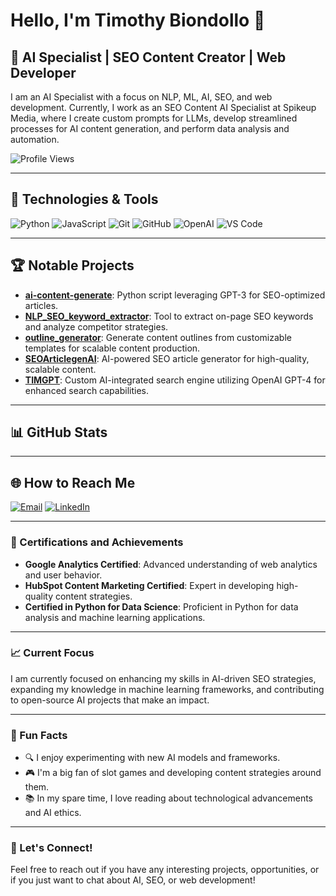 # Hello, I'm Timothy Biondollo 👋

## 🚀 AI Specialist | SEO Content Creator | Web Developer

I am an AI Specialist with a focus on NLP, ML, AI, SEO, and web development. Currently, I work as an SEO Content AI Specialist at Spikeup Media, where I create custom prompts for LLMs, develop streamlined processes for AI content generation, and perform data analysis and automation.

![Profile Views](https://komarev.com/ghpvc/?username=itsanamune&color=blueviolet)

---

## 🔧 Technologies & Tools

![Python](https://img.shields.io/badge/-Python-333333?style=flat&logo=python)
![JavaScript](https://img.shields.io/badge/-JavaScript-333333?style=flat&logo=javascript)
![Git](https://img.shields.io/badge/-Git-333333?style=flat&logo=git)
![GitHub](https://img.shields.io/badge/-GitHub-333333?style=flat&logo=github)
![OpenAI](https://img.shields.io/badge/-OpenAI-333333?style=flat&logo=openai)
![VS Code](https://img.shields.io/badge/-VS_Code-333333?style=flat&logo=visual-studio-code)

---

## 🏆 Notable Projects

- [**ai-content-generate**](https://github.com/itsanamune/ai-content-generate): Python script leveraging GPT-3 for SEO-optimized articles.
- [**NLP_SEO_keyword_extractor**](https://github.com/itsanamune/NLP_SEO_keyword_extractor): Tool to extract on-page SEO keywords and analyze competitor strategies.
- [**outline_generator**](https://github.com/itsanamune/outline_generator): Generate content outlines from customizable templates for scalable content production.
- [**SEOArticlegenAI**](https://github.com/itsanamune/SEOArticlegenAI): AI-powered SEO article generator for high-quality, scalable content.
- [**TIMGPT**](https://github.com/itsanamune/TIMGPT): Custom AI-integrated search engine utilizing OpenAI GPT-4 for enhanced search capabilities.

---

## 📊 GitHub Stats

<!--START_SECTION:github_stats-->
<!-- GitHub Actions will automatically insert your dynamic stats here -->
<!--END_SECTION:github_stats-->

---

## 🌐 How to Reach Me

[![Email](https://img.shields.io/badge/Email-itsanamune%40gmail.com-blue)](mailto:itsanamune@gmail.com)
[![LinkedIn](https://img.shields.io/badge/LinkedIn-Timothy%20Biondollo-blue)](https://linkedin.com/in/timothy-biondollo)

---

### 🏅 Certifications and Achievements

- **Google Analytics Certified**: Advanced understanding of web analytics and user behavior.
- **HubSpot Content Marketing Certified**: Expert in developing high-quality content strategies.
- **Certified in Python for Data Science**: Proficient in Python for data analysis and machine learning applications.

---

### 📈 Current Focus

I am currently focused on enhancing my skills in AI-driven SEO strategies, expanding my knowledge in machine learning frameworks, and contributing to open-source AI projects that make an impact.

---

### 🤖 Fun Facts

- 🔍 I enjoy experimenting with new AI models and frameworks.
- 🎮 I'm a big fan of slot games and developing content strategies around them.
- 📚 In my spare time, I love reading about technological advancements and AI ethics.

---

### 🚀 Let's Connect!

Feel free to reach out if you have any interesting projects, opportunities, or if you just want to chat about AI, SEO, or web development!
